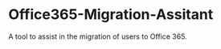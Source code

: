 Office365-Migration-Assitant
============================

A tool to assist in the migration of users to Office 365. 

